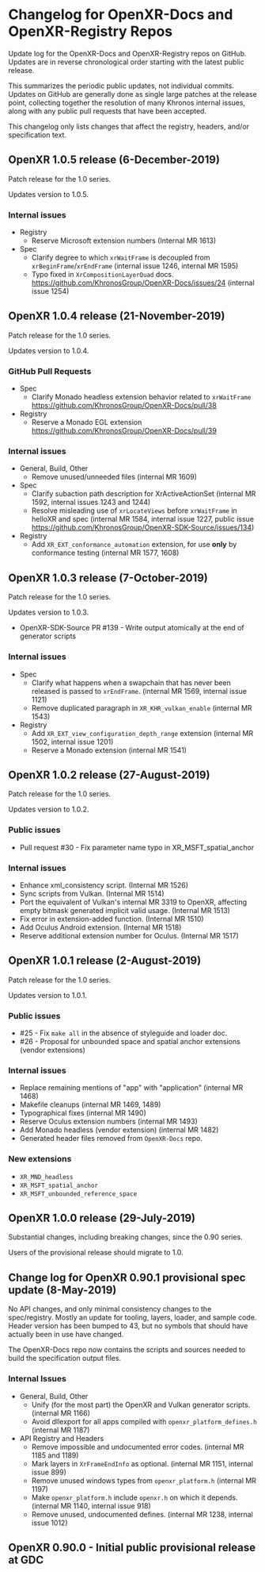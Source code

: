# Changelog for OpenXR-Docs and OpenXR-Registry Repos

Update log for the OpenXR-Docs and OpenXR-Registry repos on GitHub. Updates are
in reverse chronological order starting with the latest public release.

This summarizes the periodic public updates, not individual commits. Updates on
GitHub are generally done as single large patches at the release point,
collecting together the resolution of many Khronos internal issues, along with
any public pull requests that have been accepted.

This changelog only lists changes that affect the registry,
headers, and/or specification text.

## OpenXR 1.0.5 release (6-December-2019)

Patch release for the 1.0 series.

Updates version to 1.0.5.

### Internal issues

- Registry
  - Reserve Microsoft extension numbers (Internal MR 1613)
- Spec
  - Clarify degree to which `xrWaitFrame` is decoupled from
    `xrBeginFrame`/`xrEndFrame` (internal issue 1246, internal MR 1595)
  - Typo fixed in `XrCompositionLayerQuad` docs.
    <https://github.com/KhronosGroup/OpenXR-Docs/issues/24> (internal issue
    1254)

## OpenXR 1.0.4 release (21-November-2019)

Patch release for the 1.0 series.

Updates version to 1.0.4.

### GitHub Pull Requests

- Spec
  - Clarify Monado headless extension behavior related to `xrWaitFrame`
    <https://github.com/KhronosGroup/OpenXR-Docs/pull/38>
- Registry
  - Reserve a Monado EGL extension
    <https://github.com/KhronosGroup/OpenXR-Docs/pull/39>

### Internal issues

- General, Build, Other
  - Remove unused/unneeded files (internal MR 1609)
- Spec
  - Clarify subaction path description for XrActiveActionSet (internal MR 1592,
    internal issues 1243 and 1244)
  - Resolve misleading use of `xrLocateViews` before `xrWaitFrame` in helloXR
    and spec (internal MR 1584, internal issue 1227, public issue
    <https://github.com/KhronosGroup/OpenXR-SDK-Source/issues/134>)
- Registry
  - Add `XR_EXT_conformance_automation` extension, for use **only** by
    conformance testing (internal MR 1577, 1608)

## OpenXR 1.0.3 release (7-October-2019)

Patch release for the 1.0 series.

Updates version to 1.0.3.

- OpenXR-SDK-Source PR #139 - Write output atomically at the end of generator scripts

### Internal issues

- Spec
  - Clarify what happens when a swapchain that has never been released is passed
    to `xrEndFrame`. (internal MR 1569, internal issue 1121)
  - Remove duplicated paragraph in `XR_KHR_vulkan_enable` (internal MR 1543)
- Registry
  - Add `XR_EXT_view_configuration_depth_range` extension (internal MR 1502,
    internal issue 1201)
  - Reserve a Monado extension (internal MR 1541)

## OpenXR 1.0.2 release (27-August-2019)

Patch release for the 1.0 series.

Updates version to 1.0.2.

### Public issues

- Pull request #30 - Fix parameter name typo in XR_MSFT_spatial_anchor

### Internal issues

- Enhance xml_consistency script. (Internal MR 1526)
- Sync scripts from Vulkan. (Internal MR 1514)
- Port the equivalent of Vulkan's internal MR 3319 to OpenXR,
  affecting empty bitmask generated implicit valid usage. (Internal MR 1513)
- Fix error in extension-added function. (Internal MR 1510)
- Add Oculus Android extension. (Internal MR 1518)
- Reserve additional extension number for Oculus. (Internal MR 1517)

## OpenXR 1.0.1 release (2-August-2019)

Patch release for the 1.0 series.

Updates version to 1.0.1.

### Public issues

- #25 - Fix `make all` in the absence of styleguide and loader doc.
- #26 - Proposal for unbounded space and spatial anchor extensions (vendor extensions)

### Internal issues

- Replace remaining mentions of "app" with "application" (internal MR 1468)
- Makefile cleanups (internal MR 1469, 1489)
- Typographical fixes (internal MR 1490)
- Reserve Oculus extension numbers (internal MR 1493)
- Add Monado headless (vendor extension) (internal MR 1482)
- Generated header files removed from `OpenXR-Docs` repo.

### New extensions

- `XR_MND_headless`
- `XR_MSFT_spatial_anchor`
- `XR_MSFT_unbounded_reference_space`

## OpenXR 1.0.0 release (29-July-2019)

Substantial changes, including breaking changes, since the 0.90 series.

Users of the provisional release should migrate to 1.0.

## Change log for OpenXR 0.90.1 provisional spec update (8-May-2019)

No API changes, and only minimal consistency changes to the spec/registry.
Mostly an update for tooling, layers, loader, and sample code.
Header version has been bumped to 43, but no symbols that should have actually been in use have changed.

The OpenXR-Docs repo now contains the scripts and sources needed to build
the specification output files.

### Internal Issues

- General, Build, Other
  - Unify (for the most part) the OpenXR and Vulkan generator scripts. (internal MR 1166)
  - Avoid dllexport for all apps compiled with `openxr_platform_defines.h` (internal MR 1187)
- API Registry and Headers
  - Remove impossible and undocumented error codes. (internal MR 1185 and 1189)
  - Mark layers in `XrFrameEndInfo` as optional. (internal MR 1151, internal issue 899)
  - Remove unused windows types from `openxr_platform.h` (internal MR 1197)
  - Make `openxr_platform.h` include `openxr.h` on which it depends. (internal MR 1140, internal issue 918)
  - Remove unused, undocumented defines. (internal MR 1238, internal issue 1012)

## OpenXR 0.90.0 - Initial public provisional release at GDC
